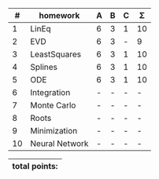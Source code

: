 
| #  |    homework                   | A | B | C | Σ   |
| -- | ----------------------------- | - | - | - | --- |
| 1  | LinEq                         | 6 | 3 | 1 | 10  |
| 2  | EVD                           | 6 | 3 | - |  9  |
| 3  | LeastSquares                  | 6 | 3 | 1 | 10  |
| 4  | Splines                       | 6 | 3 | 1 | 10  |
| 5  | ODE                           | 6 | 3 | 1 | 10  |
| 6  | Integration                   | - | - | - |  -  |
| 7  | Monte Carlo                   | - | - | - |  -  |
| 8  | Roots                         | - | - | - |  -  |
| 9  | Minimization                  | - | - | - |  -  |
| 10 | Neural Network                | - | - | - |  -  |
 

|                    total points:     |
| ------------------------------------ |